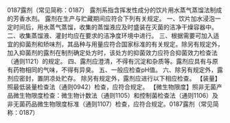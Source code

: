 0187露剂（常见简称：0187）
露剂系指含挥发性成分的饮片用水蒸气蒸馏法制成的芳香水剂。
露剂在生产与贮藏期间应符合下列有关规定。
一、饮片加水浸泡一定时间后，用水蒸气蒸馏，收集的蒸馏液应及时盛装在灭菌的洁净干燥容器中。
二、收集蒸馏液、灌封均应在要求的洁净度环境中进行。
三、根据需要可加入适宜的抑菌剂和矫味剂，其品种与用量应符合国家标准的有关规定。除另有规定外，加入抑菌剂的露剂在制剂确定处方时，该处方的抑菌效力应符合抑菌效力检查法（通则1121）的规定。
四、露剂应澄清，不得有沉淀和杂质等。露剂应具有与原有药物相同的气味，不得有异臭。
五、一般应检查pH值。
六、除另有规定外，露剂应密封，置阴凉处贮存。
除另有规定外，露剂应进行以下相应检查。
【装量】照最低装量检查法（通则0942）检查，应符合规定。
【微生物限度】照非无菌产品微生物限度检查：微生物计数法（通则1105）和控制菌检查法（通则1106）及非无菌药品微生物限度标准（通则1107）检查，应符合规定。0187露剂（常见简称：0187）